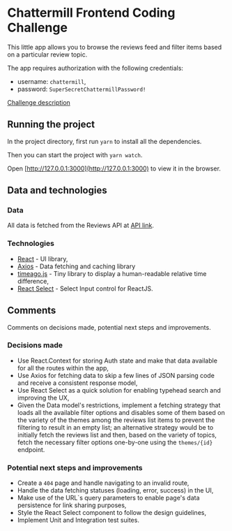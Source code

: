 # Chattermill Frontend Coding Challenge

This little app allows you to browse the reviews feed and filter items based on a particular review topic.

The app requires authorization with the following credentials:

- username: `chattermill`,
- password: `SuperSecretChattermillPassword!`

[Challenge description](CHALLENGE.md)

## Running the project

In the project directory, first run `yarn` to install all the dependencies.

Then you can start the project with `yarn watch`.

Open [http://127.0.0.1:3000](http://127.0.0.1:3000) to view it in the browser.

## Data and technologies

### Data

All data is fetched from the Reviews API at
[API link](https://frontend-task.production.cloud.chattermill.xyz/swagger/index.html).

### Technologies

- [React](https://reactjs.org/) - UI library,
- [Axios](https://axios-http.com/docs/) - Data fetching and caching library
- [timeago.js](https://timeago.org/) - Tiny library to display a human-readable relative time difference,
- [React Select](https://react-select.com/) - Select Input control for ReactJS.

## Comments

Comments on decisions made, potential next steps and improvements.

### Decisions made

- Use React.Context for storing Auth state and make that data available for all the routes within the app,
- Use Axios for fetching data to skip a few lines of JSON parsing code and receive a consistent response model,
- Use React Select as a quick solution for enabling typehead search and improving the UX,
- Given the Data model's restrictions, implement a fetching strategy that loads all the available filter options and disables some of them based on the variety of the themes among the reviews list items to prevent the filtering to result in an empty list; an alternative strategy would be to initially fetch the reviews list and then, based on the variety of topics, fetch the necessary filter options one-by-one using the `themes/{id}` endpoint.

### Potential next steps and improvements

- Create a `404` page and handle navigating to an invalid route,
- Handle the data fetching statuses (loading, error, success) in the UI,
- Make use of the URL`s query parameters to enable page's data persistence for link sharing purposes,
- Style the React Select component to follow the design guidelines,
- Implement Unit and Integration test suites.
